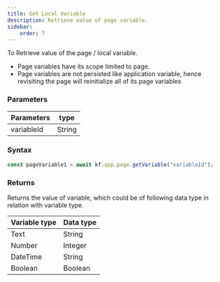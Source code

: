 ```yaml
---
title: Get Local Variable
description: Retrieve value of page variable.
sidebar:
    order: 7
---
```


To Retrieve value of the page / local variable.

-   Page variables have its scope limited to page.
-   Page variables are not persisted like application variable, hence revisiting
    the page will reinitialize all of its page variables

### Parameters

| Parameters | type   |
| ---------- | ------ |
| variableId | String |

### Syntax

```js
const pageVariable1 = await kf.app.page.getVariable("variableId");
```

### Returns

Returns the value of variable, which could be of following data type in relation
with variable type.

| Variable type | Data type |
| ------------- | --------- |
| Text          | String    |
| Number        | Integer   |
| DateTime      | String    |
| Boolean       | Boolean   |
